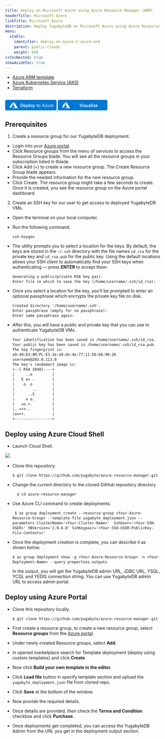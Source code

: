 ```yaml
---
title: Deploy on Microsoft Azure using Azure Resource Manager (ARM)
headerTitle: Microsoft Azure
linkTitle: Microsoft Azure
description: Deploy YugabyteDB on Microsoft Azure using Azure Resource Manager (ARM).
menu:
  stable:
    identifier: deploy-on-azure-1-azure-arm
    parent: public-clouds
    weight: 650
isTocNested: true
showAsideToc: true
---
```


<ul class="nav nav-tabs-alt nav-tabs-yb">
  <li >
    <a href="/latest/deploy/public-clouds/azure/azure-arm" class="nav-link active">
      <i class="icon-shell"></i>
      Azure ARM template
    </a>
  </li>
  <li >
    <a href="/latest/deploy/public-clouds/azure/aks" class="nav-link">
      <i class="fas fa-cubes" aria-hidden="true"></i>
      Azure Kubernetes Service (AKS)
    </a>
  </li>
  <li>
    <a href="/latest/deploy/public-clouds/azure/terraform" class="nav-link">
      <i class="icon-shell"></i>
      Terraform
    </a>
  </li>
</ul>

<br/>

<a href="https://portal.azure.com/#create/Microsoft.Template/uri/https%3A%2F%2Fraw.githubusercontent.com%2Fyugabyte%2Fazure-resource-manager%2Fmaster%2Fyugabyte_deployment.json" target="_blank">
    <img src="https://raw.githubusercontent.com/Azure/azure-quickstart-templates/master/1-CONTRIBUTION-GUIDE/images/deploytoazure.png"/>
</a>
<a href="http://armviz.io/#/?load=https%3A%2F%2Fraw.githubusercontent.com%2Fyugabyte%2Fazure-resource-manager%2Fmaster%2Fyugabyte_deployment.json" target="_blank">
    <img src="https://raw.githubusercontent.com/Azure/azure-quickstart-templates/master/1-CONTRIBUTION-GUIDE/images/visualizebutton.png"/>
</a>

## Prerequisites

1. Create a resource group for our YugabyteDB deployment.

- Login into your [Azure portal](https://portal.azure.com/).
- Click Resource groups from the menu of services to access the Resource Groups blade. You will see all the resource groups in your subscription listed in tblade.
- Click Add (+) to create a new resource group. The Create Resource Group blade appears.
- Provide the needed information for the new resource group.
- Click Create. The resource group might take a few seconds to create. Once it is created, you see the resource group on the Azure portal dashboard.

2. Create an SSH key for our user to get access to deployed YugabyteDB VMs.

- Open the terminal on your local computer.
- Run the following command.

    ```
    ssh-keygen
    ```

- The utility prompts you to select a location for the keys. By default, the keys are stored in the `~/.ssh` directory with the file names `id_rsa` for the private key and `id_rsa.pub` for the public key. Using the default locations allows your SSH client to automatically find your SSH keys when authenticating — press **ENTER** to accept them.

  ```
  Generating a public/private RSA key pair.
  Enter file in which to save the key (/home/username/.ssh/id_rsa):
  ```

- Once you select a location for the key, you’ll be prompted to enter an optional passphrase which encrypts the private key file on disk.

  ```
  Created directory '/home/username/.ssh'.
  Enter passphrase (empty for no passphrase):
  Enter same passphrase again:
  ```

- After this, you will have a public and private key that you can use to authenticate YugabyteDB VMs.

    ```
    Your identification has been saved in /home/username/.ssh/id_rsa.
    Your public key has been saved in /home/username/.ssh/id_rsa.pub.
    The key fingerprint is:
    a9:49:EX:AM:PL:E3:3e:a9:de:4e:77:11:58:b6:90:26 username@203.0.113.0
    The key's randomart image is:
    +--[ RSA 2048]----+
    |     ..o         |
    |   E o= .        |
    |    o. o         |
    |        ..       |
    |      ..S        |
    |     o o.        |
    |   =o.+.         |
    |. =++..          |
    |o=++.            |
    +-----------------+
    ```

## Deploy using Azure Cloud Shell

- Launch Cloud Shell.
<a href="https://shell.azure.com" target="_blank">
    <img src="https://shell.azure.com/images/launchcloudshell.png"/>
</a>

- Clone this repository.

    ```
    $ git clone https://github.com/yugabyte/azure-resource-manager.git
    ```

- Change the current directory to the cloned GitHub repository directory

    ```
      $ cd azure-resource-manager
    ```

- Use Azure CLI command to create deployments. <br/>

    ```
     $ az group deployment create --resource-group <Your-Azure-Resource-Group> --template-file yugabyte_deployment.json --parameters ClusterName='<Your-Cluster-Name>'  SshUser='<Your-SSH-USER>' YBVersion='2.0.6.0' SshKeypair='<Your-SSH-USER-PublicKey-File-Contents>'
     ```

- Once the deployment creation is complete, you can describe it as shown below.

    ```
    $ az group deployment show -g <Your-Azure-Resource-Group> -n <Your-Deployment-Name> --query properties.outputs
    ```
    
    In the output, you will get the YugabyteDB admin URL, JDBC URL, YSQL, YCQL and YEDIS connection string. You can use YugabyteDB admin URL to access admin portal.

## Deploy using Azure Portal

- Clone this repository locally.

    ```
    $ git clone https://github.com/yugabyte/azure-resource-manager.git
    ```

- First create a resource group, to create a new resource group, select **Resource groups** from the [Azure portal](https://portal.azure.com/).
- Under newly created Resource groups, select **Add**.
- In opened marketplace search for Template deployment (deploy using custom templates) and click **Create**.
- Now click **Build your own template in the editor**.
- Click **Load file** button in specify template section and upload the `yugabyte_deployment.json` file from cloned repo.
- Click **Save** at the bottom of the window.
- Now provide the required details.
- Once details are provided, then check the **Terms and Condition** checkbox and click **Purchase**.
- Once deployments get completed, you can access the YugabyteDB Admin from the URL you get in the deployment output section.
